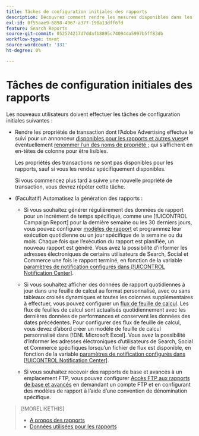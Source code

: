 ```yaml
---
title: Tâches de configuration initiales des rapports
description: Découvrez comment rendre les mesures disponibles dans les rapports et comment automatiser les rapports.
exl-id: 0f55aae9-6898-4967-a377-190a13dff6fd
feature: Search Reports
source-git-commit: 052574217d7ddafb8895c74094da5997b5ff83db
workflow-type: tm+mt
source-wordcount: '331'
ht-degree: 0%

---
```


# Tâches de configuration initiales des rapports

Les nouveaux utilisateurs doivent effectuer les tâches de configuration initiales suivantes :

* Rendre les propriétés de transaction dont l’Adobe Advertising effectue le suivi pour un annonceur [disponibles pour les rapports et autres vues](/help/search-social-commerce/admin/transaction-properties/transaction-property-edit-available.md)et éventuellement [renommer l’un des noms de propriété ;](/help/search-social-commerce/admin/transaction-properties/transaction-property-edit-display-name.md) qui s’affichent en en-têtes de colonne pour être lisibles.

  Les propriétés des transactions ne sont pas disponibles pour les rapports, sauf si vous les rendez spécifiquement disponibles.

  Si vous commencez plus tard à suivre une nouvelle propriété de transaction, vous devrez répéter cette tâche.

* (Facultatif) Automatisez la génération des rapports :

   * Si vous souhaitez générer régulièrement des données de rapport pour un incrément de temps spécifique, comme une [!UICONTROL Campaign Report] pour la dernière semaine ou les 30 derniers jours, vous pouvez configurer [modèles de rapport](/help/search-social-commerce/reports/automation/templates/template-about.md) et programmez leur exécution quotidienne ou un jour spécifique de la semaine ou du mois. Chaque fois que l’exécution du rapport est planifiée, un nouveau rapport est généré. Vous avez la possibilité d’informer les adresses électroniques de certains utilisateurs de Search, Social et Commerce une fois le rapport terminé, en fonction de la variable [paramètres de notification configurés dans [!UICONTROL Notification Center]](/help/search-social-commerce/notifications/notification-about.md).

   * Si vous souhaitez afficher des données de rapport quotidiennes à jour dans une feuille de calcul au format personnalisé, avec ou sans tableaux croisés dynamiques et toutes les colonnes supplémentaires à effectuer, vous pouvez configurer un [flux de feuille de calcul](/help/search-social-commerce/reports/automation/spreadsheet-feeds/spreadsheet-feed-about.md). Les flux de feuilles de calcul sont actualisés quotidiennement avec les dernières données de performances et conservent les données des dates précédentes. Pour configurer des flux de feuille de calcul, vous devez d’abord créer un modèle de feuille de calcul personnalisé dans [!DNL Microsoft Excel]. Vous avez la possibilité d’informer les adresses électroniques d’utilisateurs de Search, Social et Commerce spécifiques lorsqu’un fichier de flux est disponible, en fonction de la variable [paramètres de notification configurés dans [!UICONTROL Notification Center]](/help/search-social-commerce/notifications/notification-about.md).

   * Si vous souhaitez recevoir des rapports de base et avancés à un emplacement FTP, vous pouvez configurer [Accès FTP aux rapports de base et avancés](/help/search-social-commerce/reports/automation/ftp-reports.md) en demandant un compte FTP et en configurant des modèles de rapport à l’aide d’une convention de dénomination spécifique.

>[!MORELIKETHIS]
>
>* [A propos des rapports](report-about.md)
>* [Données utilisées pour les rapports](data-used-for-reports.md)
